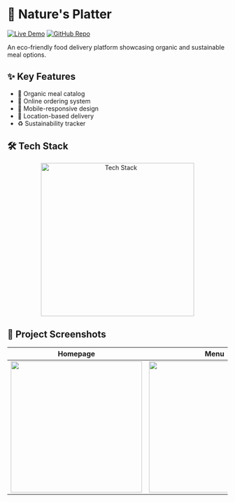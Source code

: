 # 🌿 Nature's Platter

[![Live Demo](https://img.shields.io/badge/🌱_Live_Demo-4CAF50?style=for-the-badge&logo=google-chrome&logoColor=white)](https://amdadislam01.github.io/Natures-Platter/)
[![GitHub Repo](https://img.shields.io/badge/💻_Source_Code-181717?style=for-the-badge&logo=github&logoColor=white)](https://github.com/amdadislam01/Natures-Platter)

An eco-friendly food delivery platform showcasing organic and sustainable meal options.

## ✨ Key Features

- 🌱 Organic meal catalog
- 🛒 Online ordering system
- 📱 Mobile-responsive design
- 📍 Location-based delivery
- ♻️ Sustainability tracker

## 🛠️ Tech Stack

<p align="center">
  <img src="https://skillicons.dev/icons?i=html,css,js,tailwind,github" alt="Tech Stack" width="350"/>
</p>

## 🍃 Project Screenshots

| Homepage | Menu |
|----------|------|
| <img src="screenshots/home.png" width="300"> | <img src="screenshots/menu.png" width="300"> |
